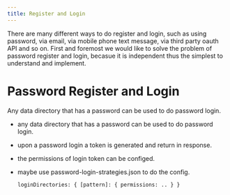 ```yaml
---
title: Register and Login
---
```


There are many different ways to do register and login,
such as using password, via email,
via mobile phone text message,
via third party oauth API and so on.
First and foremost we would like to solve the problem of
password register and login,
becasue it is independent
thus the simplest to understand and implement.

# Password Register and Login

Any data directory that has a password can be used to do password login.

- any data directory that has a password can be used to do password login.
- upon a password login a token is generated and return in response.
- the permissions of login token can be configed.
- maybe use password-login-strategies.json to do the config.

  ```
  loginDirectories: { [pattern]: { permissions: .. } }
  ```
